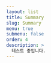 ```yaml
---
layout: list
title: Summary
slug: Summary
menu: true
submenu: false
order: 4
description: >
  테스트 중입니다.
---
```

